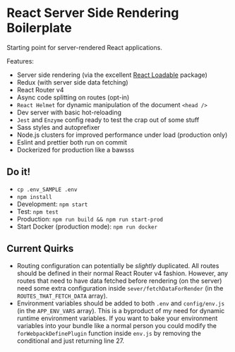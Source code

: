 # React Server Side Rendering Boilerplate

Starting point for server-rendered React applications.

Features:

* Server side rendering (via the excellent [React Loadable](https://github.com/thejameskyle/react-loadable) package)
* Redux (with server side data fetching)
* React Router v4
* Async code splitting on routes (opt-in)
* `React Helmet` for dynamic manipulation of the document `<head />`
* Dev server with basic hot-reloading
* `Jest` and `Enzyme` config ready to test the crap out of some stuff
* Sass styles and autoprefixer
* Node.js clusters for improved performance under load (production only)
* Eslint and prettier both run on commit
* Dockerized for production like a bawsss

## Do it!

* `cp .env_SAMPLE .env`
* `npm install`
* Development: `npm start`
* Test: `npm test`
* Production: `npm run build && npm run start-prod`
* Start Docker (production mode): `npm run docker`

## Current Quirks

* Routing configuration can potentially be _slightly_ duplicated. All routes should be defined in their normal React Router v4 fashion. However, any routes that need to have data fetched before rendering (on the server) need some extra configuration inside `sever/fetchDataForRender` (in the `ROUTES_THAT_FETCH_DATA` array).
* Environment variables should be added to both `.env` and `config/env.js` (in the `APP_ENV_VARS` array). This is a byproduct of my need for dynamic runtime environment variables. If you want to bake your environment variables into your bundle like a normal person you could modify the `forWebpackDefinePlugin` function inside `env.js` by removing the conditional and just returning line 27.
